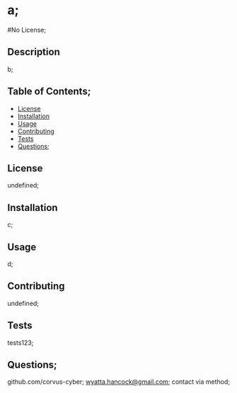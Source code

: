 # a;
#No License;

## Description
b;

## Table of Contents;
* [License](#license)
* [Installation](#installation)
* [Usage](#usage)
* [Contributing](#contributing)
* [Tests](#tests)
* [Questions](#questions);

## License
undefined;

## Installation
c;

## Usage
d;

## Contributing
undefined;

## Tests
tests123;

## Questions;
github.com/corvus-cyber;
wyatta.hancock@gmail.com;
contact via method;

